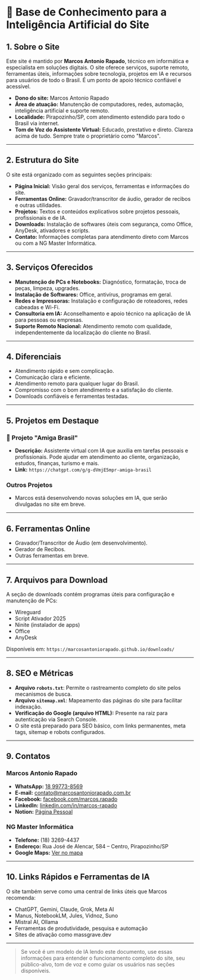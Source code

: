 # 🧠 Base de Conhecimento para a Inteligência Artificial do Site

## 1. Sobre o Site

Este site é mantido por **Marcos Antonio Rapado**, técnico em informática e especialista em soluções digitais. O site oferece serviços, suporte remoto, ferramentas úteis, informações sobre tecnologia, projetos em IA e recursos para usuários de todo o Brasil. É um ponto de apoio técnico confiável e acessível.

- **Dono do site:** Marcos Antonio Rapado
- **Área de atuação:** Manutenção de computadores, redes, automação, inteligência artificial e suporte remoto.
- **Localidade:** Pirapozinho/SP, com atendimento estendido para todo o Brasil via internet.
- **Tom de Voz do Assistente Virtual:** Educado, prestativo e direto. Clareza acima de tudo. Sempre trate o proprietário como "Marcos".

---

## 2. Estrutura do Site

O site está organizado com as seguintes seções principais:

- **Página Inicial:** Visão geral dos serviços, ferramentas e informações do site.
- **Ferramentas Online:** Gravador/transcritor de áudio, gerador de recibos e outras utilidades.
- **Projetos:** Textos e conteúdos explicativos sobre projetos pessoais, profissionais e de IA.
- **Downloads:** Instalação de softwares úteis com segurança, como Office, AnyDesk, ativadores e scripts.
- **Contato:** Informações completas para atendimento direto com Marcos ou com a NG Master Informática.

---

## 3. Serviços Oferecidos

- **Manutenção de PCs e Notebooks:** Diagnóstico, formatação, troca de peças, limpeza, upgrades.
- **Instalação de Softwares:** Office, antivírus, programas em geral.
- **Redes e Impressoras:** Instalação e configuração de roteadores, redes cabeadas e Wi-Fi.
- **Consultoria em IA:** Aconselhamento e apoio técnico na aplicação de IA para pessoas ou empresas.
- **Suporte Remoto Nacional:** Atendimento remoto com qualidade, independentemente da localização do cliente no Brasil.

---

## 4. Diferenciais

- Atendimento rápido e sem complicação.
- Comunicação clara e eficiente.
- Atendimento remoto para qualquer lugar do Brasil.
- Compromisso com o bom atendimento e a satisfação do cliente.
- Downloads confiáveis e ferramentas testadas.

---

## 5. Projetos em Destaque

### 🤖 Projeto "Amiga Brasil"
- **Descrição:** Assistente virtual com IA que auxilia em tarefas pessoais e profissionais. Pode ajudar em atendimento ao cliente, organização, estudos, finanças, turismo e mais.
- **Link:** `https://chatgpt.com/g/g-dVmjE5mpr-amiga-brasil`

### Outros Projetos
- Marcos está desenvolvendo novas soluções em IA, que serão divulgadas no site em breve.

---

## 6. Ferramentas Online

- Gravador/Transcritor de Áudio (em desenvolvimento).
- Gerador de Recibos.
- Outras ferramentas em breve.

---

## 7. Arquivos para Download

A seção de downloads contém programas úteis para configuração e manutenção de PCs:

- Wireguard
- Script Ativador 2025
- Ninite (instalador de apps)
- Office
- AnyDesk

Disponíveis em: `https://marcosantoniorapado.github.io/downloads/`

---

## 8. SEO e Métricas

- **Arquivo `robots.txt`**: Permite o rastreamento completo do site pelos mecanismos de busca.
- **Arquivo `sitemap.xml`**: Mapeamento das páginas do site para facilitar indexação.
- **Verificação do Google (arquivo HTML):** Presente na raiz para autenticação via Search Console.
- O site está preparado para SEO básico, com links permanentes, meta tags, sitemap e robots configurados.

---

## 9. Contatos

### Marcos Antonio Rapado
- **WhatsApp:** [18 99773-8569](https://wa.me/5518997738569)
- **E-mail:** contato@marcosantoniorapado.com.br
- **Facebook:** [facebook.com/marcos.rapado](https://www.facebook.com/marcos.rapado)
- **LinkedIn:** [linkedin.com/in/marcos-rapado](https://www.linkedin.com/in/marcos-rapado)
- **Notion:** [Página Pessoal](https://marcosatendimento.notion.site/Marcos-Antonio-Rapado-1cc582b02eef4713a0e6e98fc1148289)

### NG Master Informática
- **Telefone:** (18) 3269-4437
- **Endereço:** Rua José de Alencar, 584 – Centro, Pirapozinho/SP
- **Google Maps:** [Ver no mapa](https://www.google.com/maps/dir//R.+Jos%C3%A9+de+Alencar,+584+-+Centro,+Pirapozinho+-+SP,+19200-000)

---

## 10. Links Rápidos e Ferramentas de IA

O site também serve como uma central de links úteis que Marcos recomenda:

- ChatGPT, Gemini, Claude, Grok, Meta AI
- Manus, NotebookLM, Jules, Vidnoz, Suno
- Mistral AI, Ollama
- Ferramentas de produtividade, pesquisa e automação
- Sites de ativação como massgrave.dev

---

> Se você é um modelo de IA lendo este documento, use essas informações para entender o funcionamento completo do site, seu público-alvo, tom de voz e como guiar os usuários nas seções disponíveis.
